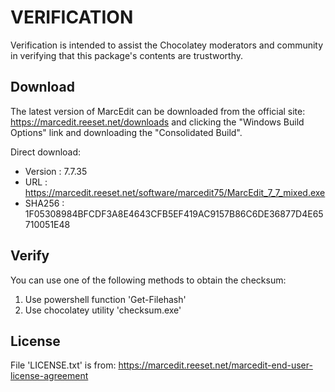 # VERIFICATION
Verification is intended to assist the Chocolatey moderators and community in verifying that this package's contents are trustworthy.

## Download
The latest version of MarcEdit can be downloaded from the official site:
   https://marcedit.reeset.net/downloads
and clicking the "Windows Build Options" link and downloading the "Consolidated Build".

Direct download:   
- Version : 7.7.35
- URL     : https://marcedit.reeset.net/software/marcedit75/MarcEdit_7_7_mixed.exe
- SHA256  : 1F05308984BFCDF3A8E4643CFB5EF419AC9157B86C6DE36877D4E65710051E48

## Verify
You can use one of the following methods to obtain the checksum:
1. Use powershell function 'Get-Filehash'
2. Use chocolatey utility 'checksum.exe'

## License
File 'LICENSE.txt' is from:  https://marcedit.reeset.net/marcedit-end-user-license-agreement



